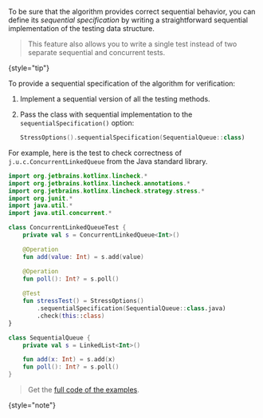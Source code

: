 [//]: # (title: Sequential specification)

To be sure that the algorithm provides correct sequential behavior, you can define its _sequential specification_
by writing a straightforward sequential implementation of the testing data structure.

> This feature also allows you to write a single test instead of two separate sequential and concurrent tests.
>
{style="tip"}

To provide a sequential specification of the algorithm for verification:

1. Implement a sequential version of all the testing methods.
2. Pass the class with sequential implementation to the `sequentialSpecification()` option:

   ```kotlin
   StressOptions().sequentialSpecification(SequentialQueue::class)
   ```

For example, here is the test to check correctness of `j.u.c.ConcurrentLinkedQueue` from the Java standard library.

```kotlin
import org.jetbrains.kotlinx.lincheck.*
import org.jetbrains.kotlinx.lincheck.annotations.*
import org.jetbrains.kotlinx.lincheck.strategy.stress.*
import org.junit.*
import java.util.*
import java.util.concurrent.*

class ConcurrentLinkedQueueTest {
    private val s = ConcurrentLinkedQueue<Int>()

    @Operation
    fun add(value: Int) = s.add(value)

    @Operation
    fun poll(): Int? = s.poll()
   
    @Test
    fun stressTest() = StressOptions()
        .sequentialSpecification(SequentialQueue::class.java)
        .check(this::class)
}

class SequentialQueue {
    private val s = LinkedList<Int>()

    fun add(x: Int) = s.add(x)
    fun poll(): Int? = s.poll()
}
```

> Get the [full code of the examples](https://github.com/JetBrains/lincheck/blob/master/src/jvm/test/org/jetbrains/kotlinx/lincheck_test/guide/ConcurrentLinkedQueueTest.kt).
>
{style="note"}